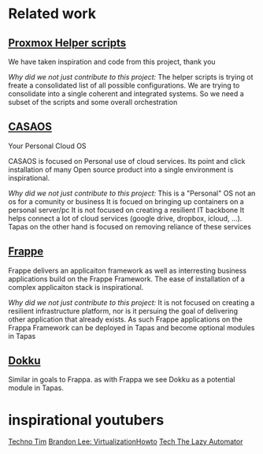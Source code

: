 # Related work

## [Proxmox Helper scripts](https://community-scripts.github.io/ProxmoxVE/)
We have taken inspiration and code from this project, thank you

*Why did we not just contribute to this project:* 
The helper scripts is trying ot freate a consolidated list of all possible configurations. We are trying to consolidate into a single coherent and integrated systems. So we need a subset of the scripts and some overall orchestration

## [CASAOS](https://casaos.zimaspace.com/)
Your Personal Cloud OS

CASAOS is focused on Personal use of cloud services. Its point and click installation of many Open source product into a single environment is inspirational.

*Why did we not just contribute to this project:*
This is a "Personal" OS not an os for a comunity or business
It is focued on bringing up containers on a personal server/pc
It is not focused on creating a resilient IT backbone
It helps connect a lot of cloud services (google drive, dropbox, icloud, ...). Tapas on the other hand is focused on removing reliance of these services


## [Frappe](https://frappe.io/framework)

Frappe delivers an applicaiton framework as well as interresting business applications build on the Frappe Framework. The ease of installation of a complex applicaiton stack is inspirational. 

*Why did we not just contribute to this project:*
It is not focused on creating a resilient infrastructure platform, nor is it persuing the goal of delivering other application that already exists. As such Frappe applications on the Frappa Framework can be deployed in Tapas and become optional modules in Tapas

## [Dokku](https://dokku.com/)
Similar in goals to Frappa. as with Frappa we see Dokku as a potential module in Tapas.


# inspirational youtubers

[Techno Tim](https://www.youtube.com/@TechnoTim)
[Brandon Lee: VirtualizationHowto](https://www.youtube.com/@VirtualizationHowto) 
[Tech The Lazy Automator](https://www.youtube.com/@Tech-TheLazyAutomator)
